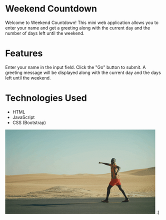 # Weekend Countdown

Welcome to Weekend Countdown! This mini web application allows you to enter your name and get a greeting along with the current day and the number of days left until the weekend.

# Features

Enter your name in the input field.
Click the "Go" button to submit.
A greeting message will be displayed along with the current day and the days left until the weekend.

# Technologies Used

- HTML
- JavaScript
- CSS (Bootstrap)



![Alt Text](./public/images/example.gif) :)
